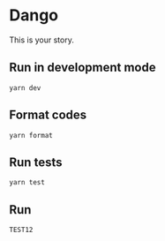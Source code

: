 # Dango

This is your story.

## Run in development mode

```
yarn dev
```

## Format codes

```
yarn format
```

## Run tests

```
yarn test
```


## Run

```
TEST12
```